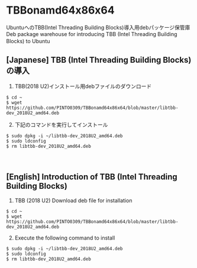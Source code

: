 # TBBonamd64x86x64
UbuntuへのTBB(Intel Threading Building Blocks)導入用debパッケージ保管庫
Deb package warehouse for introducing TBB (Intel Threading Building Blocks) to Ubuntu
　

## [Japanese] TBB (Intel Threading Building Blocks)の導入

1. TBB(2018 U2)インストール用debファイルのダウンロード

```
$ cd ~
$ wget https://github.com/PINTO0309/TBBonamd64x86x64/blob/master/libtbb-dev_2018U2_amd64.deb
```

2. 下記のコマンドを実行してインストール

```
$ sudo dpkg -i ~/libtbb-dev_2018U2_amd64.deb
$ sudo ldconfig
$ rm libtbb-dev_2018U2_amd64.deb
```

　
## [English] Introduction of TBB (Intel Threading Building Blocks)

1. TBB (2018 U2) Download deb file for installation

```
$ cd ~
$ wget https://github.com/PINTO0309/TBBonamd64x86x64/blob/master/libtbb-dev_2018U2_amd64.deb
```

2. Execute the following command to install

```
$ sudo dpkg -i ~/libtbb-dev_2018U2_amd64.deb
$ sudo ldconfig
$ rm libtbb-dev_2018U2_amd64.deb
```
